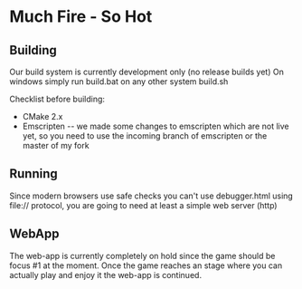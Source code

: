 Much Fire - So Hot
==================

Building
--------
Our build system is currently development only (no release builds yet)
On windows simply run build.bat on any other system build.sh

Checklist before building:
- CMake 2.x
- Emscripten
    -- we made some changes to emscripten which are not live yet, so you need to use the incoming branch of emscripten or the master of my fork

Running
-------
Since modern browsers use safe checks you can't use debugger.html using file:// protocol, you are going to need at least a simple web server (http)

WebApp
------
The web-app is currently completely on hold since the game should be focus #1 at the moment.
Once the game reaches an stage where you can actually play and enjoy it the web-app is continued.
